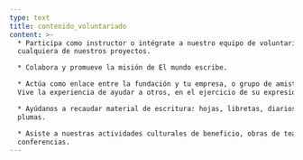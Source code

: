 ```yaml
---
type: text
title: contenido_voluntariado
content: >-
  * Participa como instructor o intégrate a nuestro equipo de voluntariado en
  cualquiera de nuestros proyectos.

  * Colabora y promueve la misión de El mundo escribe.

  * Actúa como enlace entre la fundación y tu empresa, o grupo de amistades.
  Vive la experiencia de ayudar a otros, en el ejercicio de su expresión.

  * Ayúdanos a recaudar material de escritura: hojas, libretas, diarios y
  plumas.

  * Asiste a nuestras actividades culturales de beneficio, obras de teatro y
  conferencias.
---
```


